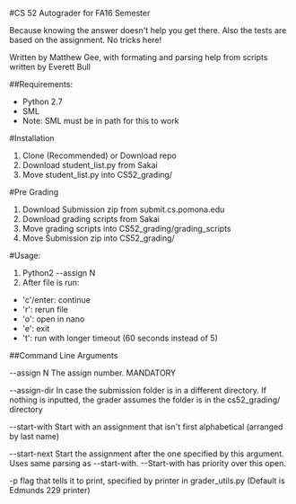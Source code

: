 #CS 52 Autograder for FA16 Semester

Because knowing the answer doesn't help you get there.  Also the tests are based on the assignment.  No tricks here!

Written by Matthew Gee, with formating and parsing help from scripts written by Everett Bull

##Requirements:

 - Python 2.7
 - SML
  - Note: SML must be in path for this to work
 
#Installation
 1. Clone (Recommended) or Download repo
 2. Download student_list.py from Sakai
 3. Move student_list.py into CS52_grading/

#Pre Grading
 1. Download Submission zip from submit.cs.pomona.edu
 2. Download grading scripts from Sakai
 3. Move grading scripts into CS52_grading/grading_scripts
 4. Move Submission zip into CS52_grading/

#Usage:
 1. Python2 --assign N
 2. After file is run:
   - 'c'/enter: continue
   - 'r': rerun file
   - 'o': open in nano
   - 'e': exit
   - 't': run with longer timeout (60 seconds instead of 5)
    
    
##Command Line Arguments

 --assign N
     The assign number.  MANDATORY

 --assign-dir 
     In case the submission folder is in a different directory.  If nothing is inputted, the grader assumes the folder is in the cs52_grading/ directory
     
 --start-with
     Start with an assignment that isn't first alphabetical (arranged by last name)
     
 --start-next
     Start the assignment after the one specified by this argument.  Uses same parsing as --start-with.  --Start-with has priority over this open.
     
 -p 
    flag that tells it to print, specified by printer in grader_utils.py (Default is Edmunds 229 printer)
